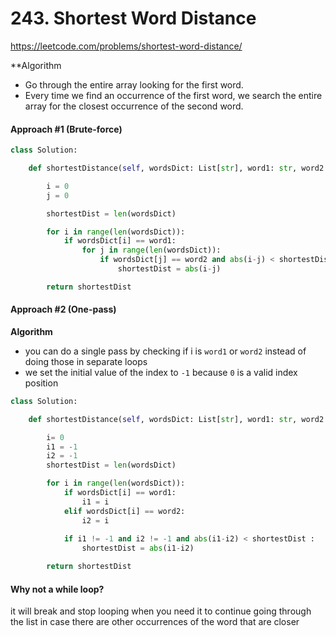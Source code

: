 # 243. Shortest Word Distance
https://leetcode.com/problems/shortest-word-distance/

**Algorithm
- Go through the entire array looking for the first word. 
- Every time we find an occurrence of the first word, we search the entire array for the closest occurrence of the second word.
 
#### Approach #1 (Brute-force)

```python
class Solution:

    def shortestDistance(self, wordsDict: List[str], word1: str, word2: str) -> int:

        i = 0
        j = 0

        shortestDist = len(wordsDict)

        for i in range(len(wordsDict)):
            if wordsDict[i] == word1:
                for j in range(len(wordsDict)):
                    if wordsDict[j] == word2 and abs(i-j) < shortestDist:
                        shortestDist = abs(i-j)

        return shortestDist
```

#### Approach #2 (One-pass)

**Algorithm**
- you can do a single pass by checking if i is `word1` or `word2` instead of doing those in separate loops
- we set the initial value of the index to `-1` because `0` is a valid index position

```python
class Solution:

    def shortestDistance(self, wordsDict: List[str], word1: str, word2: str) -> int:

        i= 0
        i1 = -1
        i2 = -1
        shortestDist = len(wordsDict)

        for i in range(len(wordsDict)):
            if wordsDict[i] == word1:
                i1 = i
            elif wordsDict[i] == word2:
                i2 = i
                
            if i1 != -1 and i2 != -1 and abs(i1-i2) < shortestDist :
                shortestDist = abs(i1-i2)

        return shortestDist
```
#### Why not a while loop? 

it will break and stop looping when you need it to continue going through the list in case there are other occurrences of the word that are closer 
